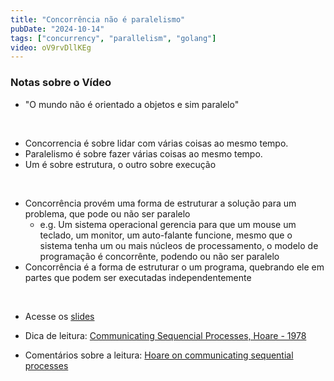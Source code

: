 ```yaml
---
title: "Concorrência não é paralelismo"
pubDate: "2024-10-14"
tags: ["concurrency", "parallelism", "golang"]
video: oV9rvDllKEg
---
```


### Notas sobre o Vídeo

- "O mundo não é orientado a objetos e sim paralelo"
<br>

- Concorrencia é sobre lidar com várias coisas ao mesmo tempo.
- Paralelismo é sobre fazer várias coisas ao mesmo tempo.
- Um é sobre estrutura, o outro sobre execução
<br>

- Concorrência provém uma forma de estruturar a solução para um problema, que pode ou não ser paralelo
  - e.g. Um sistema operacional gerencia para que um mouse um teclado, um monitor, um auto-falante funcione, mesmo que o sistema tenha um ou mais núcleos de processamento, o modelo de programação é concorrênte, podendo ou não ser paralelo
- Concorrência é a forma de estruturar o um programa, quebrando ele em partes que podem ser executadas independentemente
<br>

- Acesse os [slides](https://go.dev/talks/2012/waza.slide#6)

- Dica de leitura: [Communicating Sequencial Processes, Hoare - 1978](https://www.cs.cmu.edu/~crary/819-f09/Hoare78.pdf)
- Comentários sobre a leitura: [Hoare on communicating sequential processes](https://www.youtube.com/watch?v=QUOlyIHmBrM&ab_channel=TuringAwardeeClips)
